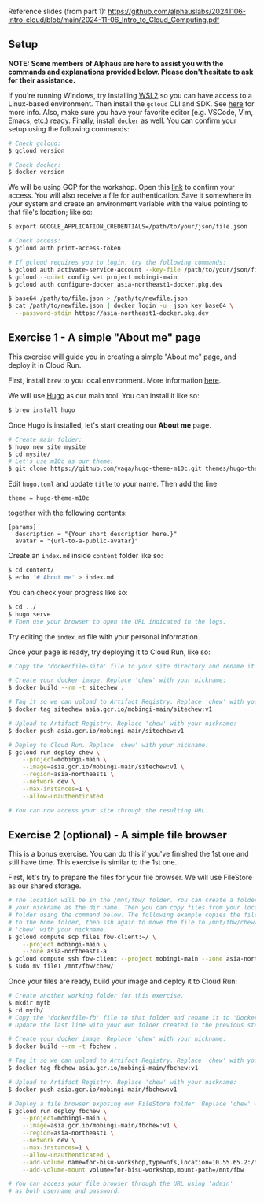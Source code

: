 Reference slides (from part 1): https://github.com/alphauslabs/20241106-intro-cloud/blob/main/2024-11-06_Intro_to_Cloud_Computing.pdf

## Setup

**NOTE: Some members of Alphaus are here to assist you with the commands and explanations provided below. Please don't hesitate to ask for their assistance.**

If you're running Windows, try installing [WSL2](https://learn.microsoft.com/en-us/windows/wsl/install) so you can have access to a Linux-based environment. Then install the `gcloud` CLI and SDK. See [here](https://cloud.google.com/sdk/docs/install) for more info. Also, make sure you have your favorite editor (e.g. VSCode, Vim, Emacs, etc.) ready. Finally, install [`docker`](https://docs.docker.com/engine/install/) as well. You can confirm your setup using the following commands:

``` sh
# Check gcloud:
$ gcloud version

# Check docker:
$ docker version
```

We will be using GCP for the workshop. Open this [link](https://console.cloud.google.com/run?project=labs-169405) to confirm your access. You will also receive a file for authentication. Save it somewhere in your system and create an environment variable with the value pointing to that file's location; like so:

``` sh
$ export GOOGLE_APPLICATION_CREDENTIALS=/path/to/your/json/file.json

# Check access:
$ gcloud auth print-access-token

# If gcloud requires you to login, try the following commands:
$ gcloud auth activate-service-account --key-file /path/to/your/json/file.json
$ gcloud --quiet config set project mobingi-main
$ gcloud auth configure-docker asia-northeast1-docker.pkg.dev

$ base64 /path/to/file.json > /path/to/newfile.json
$ cat /path/to/newfile.json | docker login -u _json_key_base64 \
  --password-stdin https://asia-northeast1-docker.pkg.dev
```

## Exercise 1 - A simple "About me" page

This exercise will guide you in creating a simple "About me" page, and deploy it in Cloud Run.

First, install `brew` to you local environment. More information [here](https://brew.sh/).

We will use [Hugo](https://gohugo.io/) as our main tool. You can install it like so:

``` sh
$ brew install hugo
```

Once Hugo is installed, let's start creating our **About me** page.

``` sh
# Create main folder:
$ hugo new site mysite
$ cd mysite/
# Let's use m10c as our theme:
$ git clone https://github.com/vaga/hugo-theme-m10c.git themes/hugo-theme-m10c
```

Edit `hugo.toml` and update `title` to your name. Then add the line

```
theme = hugo-theme-m10c
```
together with the following contents:

```
[params]
  description = "{Your short description here.}"
  avatar = "{url-to-a-public-avatar}"
```

Create an `index.md` inside `content` folder like so:

``` sh
$ cd content/
$ echo '# About me' > index.md
```

You can check your progress like so:

``` sh
$ cd ../
$ hugo serve
# Then use your browser to open the URL indicated in the logs.
```

Try editing the `index.md` file with your personal information.

Once your page is ready, try deploying it to Cloud Run, like so:

``` sh
# Copy the 'dockerfile-site' file to your site directory and rename it to 'Dockerfile'.

# Create your docker image. Replace 'chew' with your nickname:
$ docker build --rm -t sitechew .

# Tag it so we can upload to Artifact Registry. Replace 'chew' with your nickname:
$ docker tag sitechew asia.gcr.io/mobingi-main/sitechew:v1

# Upload to Artifact Registry. Replace 'chew' with your nickname:
$ docker push asia.gcr.io/mobingi-main/sitechew:v1

# Deploy to Cloud Run. Replace 'chew' with your nickname:
$ gcloud run deploy chew \
    --project=mobingi-main \
    --image=asia.gcr.io/mobingi-main/sitechew:v1 \
    --region=asia-northeast1 \
    --network dev \
    --max-instances=1 \
    --allow-unauthenticated

# You can now access your site through the resulting URL.
```

## Exercise 2 (optional) - A simple file browser

This is a bonus exercise. You can do this if you've finished the 1st one and still have time. This exercise is similar to the 1st one.

First, let's try to prepare the files for your file browser. We will use FileStore as our shared storage.

``` sh
# The location will be in the /mnt/fbw/ folder. You can create a folder there using
# your nickname as the dir name. Then you can copy files from your local to your
# folder using the command below. The following example copies the file 'file1'
# to the home folder, then ssh again to move the file to /mnt/fbw/chew/. Replace
# 'chew' with your nickname.
$ gcloud compute scp file1 fbw-client:~/ \
    --project mobingi-main \
    --zone asia-northeast1-a
$ gcloud compute ssh fbw-client --project mobingi-main --zone asia-northeast1-a
$ sudo mv file1 /mnt/fbw/chew/
```

Once your files are ready, build your image and deploy it to Cloud Run:

``` sh
# Create another working folder for this exercise.
$ mkdir myfb
$ cd myfb/
# Copy the 'dockerfile-fb' file to that folder and rename it to 'Dockerfile'.
# Update the last line with your own folder created in the previous step.

# Create your docker image. Replace 'chew' with your nickname:
$ docker build --rm -t fbchew .

# Tag it so we can upload to Artifact Registry. Replace 'chew' with your nickname:
$ docker tag fbchew asia.gcr.io/mobingi-main/fbchew:v1

# Upload to Artifact Registry. Replace 'chew' with your nickname:
$ docker push asia.gcr.io/mobingi-main/fbchew:v1

# Deploy a file browser exposing own FileStore folder. Replace 'chew' with your nickname:
$ gcloud run deploy fbchew \
    --project=mobingi-main \
    --image=asia.gcr.io/mobingi-main/fbchew:v1 \
    --region=asia-northeast1 \
    --network dev \
    --max-instances=1 \
    --allow-unauthenticated \
    --add-volume name=for-bisu-workshop,type=nfs,location=10.55.65.2:/fbw \
    --add-volume-mount volume=for-bisu-workshop,mount-path=/mnt/fbw

# You can access your file browser through the URL using 'admin'
# as both username and password.
```
